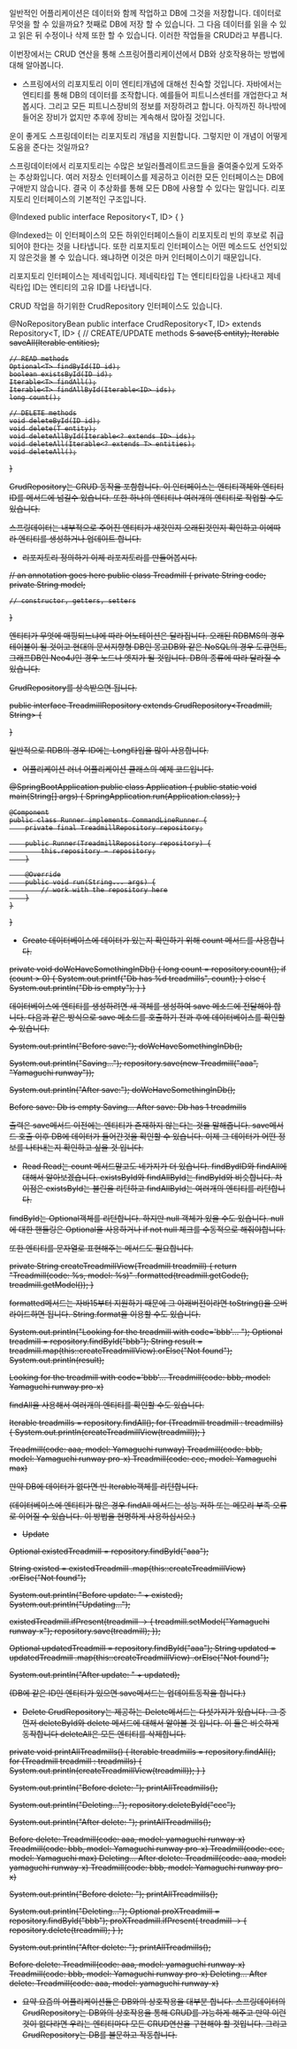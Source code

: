일반적인 어플리케이션은 데이터와 함께 작업하고 DB에 그것을 저장합니다.
데이터로 무엇을 할 수 있을까요?
첫째로 DB에 저장 할 수 있습니다.
그 다음 데이터를 읽을 수 있고 읽은 뒤 수정이나 삭제 또한 할 수 있습니다.
이러한 작업들을 CRUD라고 부릅니다.

이번장에서는 CRUD 연산을 통해 스프링어플리케이션에서 DB와 상호작용하는 방법에 대해 알아봅니다.

- 스프링에서의 리포지토리
이미 엔티티개념에 대해선 친숙할 것입니다.
자바에서는 엔티티를 통해 DB의 데이터를 조작합니다.
예를들어 피트니스센터를 개업한다고 쳐봅시다.
그리고 모든 피트니스장비의 정보를 저장하려고 합니다.
아직까진 하나밖에 들어온 장비가 없지만 추후에 장비는 계속해서 많아질 것입니다.

운이 좋게도 스프링데이터는 리포지토리 개념을 지원합니다.
그렇지만 이 개념이 어떻게 도움을 준다는 것일까요?

스프링데이터에서 리포지토리는 수많은 보일러플레이트코드들을 줄여줄수있게 도와주는 추상화입니다.
여러 저장소 인터페이스를 제공하고 이러한 모든 인터페이스는 DB에 구애받지 않습니다.
결국 이 추상화를 통해 모든 DB에 사용할 수 있다는 말입니다.
리포지토리 인터페이스의 기본적인 구조입니다.

@Indexed
public interface Repository<T, ID> {
}

@Indexed는 이 인터페이스의 모든 하위인터페이스들이 
리포지토리 빈의 후보로 취급되어야 한다는 것을 나타냅니다.
또한 리포지토리 인터페이스는 어떤 메소드도 선언되있지 않은것을 볼 수 있습니다.
왜냐하면 이것은 마커 인터페이스이기 때문입니다.

리포지토리 인터페이스는 제네릭입니다.
제네릭타입 T는 엔티티타입을 나타내고 제네릭타입 ID는 엔티티의 고유 ID를 나타냅니다.

CRUD 작업을 하기위한 CrudRepository 인터페이스도 있습니다.

@NoRepositoryBean
public interface CrudRepository<T, ID> extends Repository<T, ID> {
    // CREATE/UPDATE methods
    <S extends T> S save(S entity);
    <S extends T> Iterable<S> saveAll(Iterable<S> entities);

    // READ methods
    Optional<T> findById(ID id);
    boolean existsById(ID id);
    Iterable<T> findAll();
    Iterable<T> findAllById(Iterable<ID> ids);
    long count();

    // DELETE methods
    void deleteById(ID id);
    void delete(T entity);
    void deleteAllById(Iterable<? extends ID> ids);
    void deleteAll(Iterable<? extends T> entities);
    void deleteAll();
}

CrudRepository는 CRUD 동작을 포함합니다.
이 인터페이스는 엔티티객체와 엔티티ID를 메서드에 넘길수 있습니다.
또한 하나의 엔티티나 여러개의 엔티티로 작업할 수도 있습니다.

스프링데이터는 내부적으로 주어진 엔티티가 새것인지 오래된것인지 확인하고
이에따라 엔티티를 생성하거나 업데이트 합니다.

- 리포지토리 정의하기
이제 리포지토리를 만들어봅시다.

// an annotation goes here
public class Treadmill {
    private String code;
    private String model;

    // constructor, getters, setters

}

엔티티가 무엇에 매핑되느냐에 따라 어노테이션은 달라집니다.
오래된 RDBMS의 경우 테이블이 될 것이고 
현대의 문서지향형 DB인 몽고DB와 같은 NoSQL의 경우 도큐먼트,
그래프DB인 Neo4J인 경우 노드나 엣지가 될 것입니다. 
DB의 종류에 따라 달라질 수 있습니다.

CrudRepository를 상속받으면 됩니다.

public interface TreadmillRepository extends CrudRepository<Treadmill, String> {

}

일반적으로 RDB의 경우 ID에는 Long타입을 많이 사용합니다.

- 어플리케이션 러너
어플리케이션 클래스의 예제 코드입니다.

@SpringBootApplication
public class Application {
    public static void main(String[] args) {
        SpringApplication.run(Application.class);
    }

    @Component
    public class Runner implements CommandLineRunner {
        private final TreadmillRepository repository;

        public Runner(TreadmillRepository repository) {
            this.repository = repository;
        }

        @Override
        public void run(String... args) {
            // work with the repository here
        }
    }
}

- Create
데이터베이스에 데이터가 있는지 확인하기 위해 count 메서드를 사용합니다.

private void doWeHaveSomethingInDb() {
    long count = repository.count();
    if (count > 0) {
        System.out.printf("Db has %d treadmills", count);
    } else {
        System.out.println("Db is empty");
    }
}

데이터베이스에 엔티티를 생성하려면 새 객체를 생성하여 save 메소드에 전달해야 합니다. 
다음과 같은 방식으로 save 메소드를 호출하기 전과 후에 데이터베이스를 확인할 수 있습니다.

System.out.println("Before save:");
doWeHaveSomethingInDb();
            
System.out.println("Saving...");
repository.save(new Treadmill("aaa", "Yamaguchi runway"));

System.out.println("After save:");
doWeHaveSomethingInDb();


Before save:
Db is empty
Saving...
After save:
Db has 1 treadmills

출력은 save메서드 이전에는 엔티티가 존재하지 않는다는 것을 말해줍니다.
save메서드 호출 이후 DB에 데이터가 들어간것을 확인할 수 있습니다.
이제 그 데이터가 어떤 정보를 나타내는지 확인하고 싶을 것 입니다.

- Read
Read는 count 메서드말고도 네가지가 더 있습니다.
findBydID와 findAll에 대해서 알아보겠습니다.
existsById와 findAllById는 findById와 비슷합니다.
차이점은 existsById는 불린을 리턴하고 findAllById는 여러개의 엔티티를 리턴합니다.

findById는 Optional객체를 리턴합니다.
하지만 null 객체가 있을 수도 있습니다.
null에 대한 핸들링은 Optional을 사용하거나 if not null 체크를 수동적으로 해줘야합니다.

또한 엔티티를 문자열로 표현해주는 메서드도 필요합니다.

private String createTreadmillView(Treadmill treadmill) {
    return "Treadmill(code: %s, model: %s)"
            .formatted(treadmill.getCode(), treadmill.getModel());
}

formatted메서드는 자바15부터 지원하기 때문에 그 아래버전이라면 toString()을 오버라이드하면 됩니다.
String.format을 이용할 수도 있습니다.

System.out.println("Looking for the treadmill with code='bbb'... ");
Optional<Treadmill> treadmill = repository.findById("bbb");
String result = treadmill.map(this::createTreadmillView).orElse("Not found");
System.out.println(result);

Looking for the treadmill with code='bbb'... 
Treadmill(code: bbb, model: Yamaguchi runway pro-x)

findAll을 사용해서 여러개의 엔티티를 확인할 수도 있습니다.

Iterable<Treadmill> treadmills = repository.findAll();
for (Treadmill treadmill : treadmills) {
    System.out.println(createTreadmillView(treadmill));
}

Treadmill(code: aaa, model: Yamaguchi runway)
Treadmill(code: bbb, model: Yamaguchi runway pro-x)
Treadmill(code: ccc, model: Yamaguchi max)

만약 DB에 데이터가 없다면 빈 Iterable객체를 리턴합니다.

(데이터베이스에 엔티티가 많은 경우 findAll 메서드는 
성능 저하 또는 메모리 부족 오류로 이어질 수 있습니다. 
이 방법을 현명하게 사용하십시오.)

- Update

Optional<Treadmill> existedTreadmill = repository.findById("aaa");

String existed = existedTreadmill
        .map(this::createTreadmillView)
        .orElse("Not found");

System.out.println("Before update: " + existed);
System.out.println("Updating...");

existedTreadmill.ifPresent(treadmill -> {
    treadmill.setModel("Yamaguchi runway-x");
    repository.save(treadmill);
});

Optional<Treadmill> updatedTreadmill = repository.findById("aaa");
String updated = updatedTreadmill
        .map(this::createTreadmillView)
        .orElse("Not found");

System.out.println("After update: " + updated);

(DB에 같은 ID인 엔티티가 있으면 save메서드는 업데이트동작을 합니다.)

- Delete
CrudRepository는 제공하는 Delete메서드는 다섯가지가 있습니다.
그 중 먼저 deleteById와 delete 메서드에 대해서 알아볼 것 입니다.
이 둘은 비슷하게 동작합니다 deleteAll은 모든 엔티티를 삭제합니다.

private void printAllTreadmills() {
    Iterable<Treadmill> treadmills = repository.findAll();
    for (Treadmill treadmill : treadmills) {
        System.out.println(createTreadmillView(treadmill));
    }
}

System.out.println("Before delete: ");
printAllTreadmills();

System.out.println("Deleting...");
repository.deleteById("ccc");

System.out.println("After delete: ");
printAllTreadmills();

Before delete: 
Treadmill(code: aaa, model: yamaguchi runway-x)
Treadmill(code: bbb, model: Yamaguchi runway pro-x)
Treadmill(code: ccc, model: Yamaguchi max)
Deleting...
After delete: 
Treadmill(code: aaa, model: yamaguchi runway-x)
Treadmill(code: bbb, model: Yamaguchi runway pro-x)

System.out.println("Before delete: ");
printAllTreadmills();

System.out.println("Deleting...");
Optional<Treadmill> proXTreadmill = repository.findById("bbb");
proXTreadmill.ifPresent(
        treadmill -> {
            repository.delete(treadmill);
        }
);

System.out.println("After delete: ");
printAllTreadmills();

Before delete: 
Treadmill(code: aaa, model: yamaguchi runway-x)
Treadmill(code: bbb, model: Yamaguchi runway pro-x)
Deleting...
After delete: 
Treadmill(code: aaa, model: yamaguchi runway-x)

- 요약
요즘의 어플리케이션들은 DB와의 상호작용을 대부분 합니다.
스프링데이터의 CrudRepository는 DB와의 상호작용을 통해 CRUD를 가능하게 해주고
만약 이런것이 없다라면 우리는 엔티티마다 모든 CRUD연산을 구현해야 할 것입니다.
그리고 CrudRepository는 DB를 불문하고 작동합니다.


